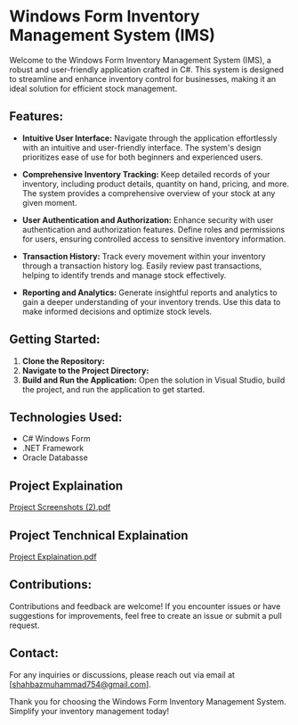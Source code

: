 # Windows Form Inventory Management System (IMS)

Welcome to the Windows Form Inventory Management System (IMS), a robust and user-friendly application crafted in C#. This system is designed to streamline and enhance inventory control for businesses, making it an ideal solution for efficient stock management.

## Features:

- **Intuitive User Interface:**
  Navigate through the application effortlessly with an intuitive and user-friendly interface. The system's design prioritizes ease of use for both beginners and experienced users.

- **Comprehensive Inventory Tracking:**
  Keep detailed records of your inventory, including product details, quantity on hand, pricing, and more. The system provides a comprehensive overview of your stock at any given moment.

- **User Authentication and Authorization:**
  Enhance security with user authentication and authorization features. Define roles and permissions for users, ensuring controlled access to sensitive inventory information.

- **Transaction History:**
  Track every movement within your inventory through a transaction history log. Easily review past transactions, helping to identify trends and manage stock effectively.

- **Reporting and Analytics:**
  Generate insightful reports and analytics to gain a deeper understanding of your inventory trends. Use this data to make informed decisions and optimize stock levels.

## Getting Started:

1. **Clone the Repository:**
2. **Navigate to the Project Directory:**
3. **Build and Run the Application:**
Open the solution in Visual Studio, build the project, and run the application to get started.

## Technologies Used:

- C# Windows Form
- .NET Framework
- Oracle Databasse
## Project Explaination
[Project Screenshots (2).pdf](https://github.com/shahbaz900/An-Inventory-Management-System/files/14112127/Project.Screenshots.2.pdf)

## Project Tenchnical Explaination
[Project Explaination.pdf](https://github.com/shahbaz900/An-Inventory-Management-System/files/14112128/Project.Explaination.pdf)

## Contributions:

Contributions and feedback are welcome! If you encounter issues or have suggestions for improvements, feel free to create an issue or submit a pull request.

## Contact:

For any inquiries or discussions, please reach out via email at [shahbazmuhammad754@gmail.com].

Thank you for choosing the Windows Form Inventory Management System. Simplify your inventory management today!
